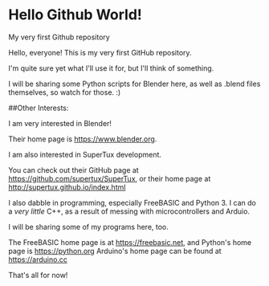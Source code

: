 # Hello Github World!
My very first Github repository

Hello, everyone! This is my very first GitHub repository.

I'm quite sure yet what I'll use it for, but I'll think of something.

I will be sharing some Python scripts for Blender here, as well as .blend files themselves, so watch for those. :)

##Other Interests:



I am very interested in Blender!

Their home page is https://www.blender.org.



I am also interested in SuperTux development.

You can check out their GitHub page at https://github.com/supertux/SuperTux, 
or their home page at http://supertux.github.io/index.html


I also dabble in programming, especially FreeBASIC and Python 3.
I can do a _very little_ C++, as a result of messing with microcontrollers and Arduio.

I will be sharing some of my programs here, too.

The FreeBASIC home page is at https://freebasic.net, and Python's home page is https://python.org
Arduino's home page can be found at https://arduino.cc


That's all for now!
